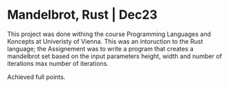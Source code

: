 # Mandelbrot, Rust | Dec23

This project was done withing the course Programming Languages and Koncepts at Univeristy of Vienna.
This was an intoruction to the Rust language; the Assignement was to write a program that creates a mandelbrot set based on the input parameters height, width and number of iterations max number of iterations. 

Achieved full points. 
